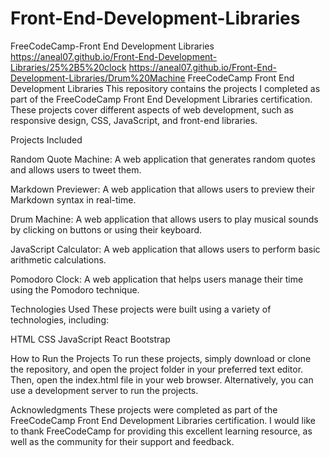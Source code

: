 # Front-End-Development-Libraries
 FreeCodeCamp-Front End Development Libraries
 https://aneal07.github.io/Front-End-Development-Libraries/25%2B5%20clock
  https://aneal07.github.io/Front-End-Development-Libraries/Drum%20Machine
 FreeCodeCamp Front End Development Libraries
This repository contains the projects I completed as part of the FreeCodeCamp Front End Development Libraries certification.
These projects cover different aspects of web development, such as responsive design, CSS, JavaScript, and front-end libraries.

Projects Included

Random Quote Machine: A web application that generates random quotes and allows users to tweet them.

Markdown Previewer: A web application that allows users to preview their Markdown syntax in real-time.

Drum Machine: A web application that allows users to play musical sounds by clicking on buttons or using their keyboard.

JavaScript Calculator: A web application that allows users to perform basic arithmetic calculations.

Pomodoro Clock: A web application that helps users manage their time using the Pomodoro technique.

Technologies Used
These projects were built using a variety of technologies, including:

HTML
CSS
JavaScript
React
Bootstrap

How to Run the Projects
To run these projects, simply download or clone the repository, 
and open the project folder in your preferred text editor. Then, 
open the index.html file in your web browser. Alternatively, 
you can use a development server to run the projects.

Acknowledgments
These projects were completed as part of the FreeCodeCamp Front End Development Libraries certification.
I would like to thank FreeCodeCamp for providing this excellent learning resource, 
as well as the community for their support and feedback.





